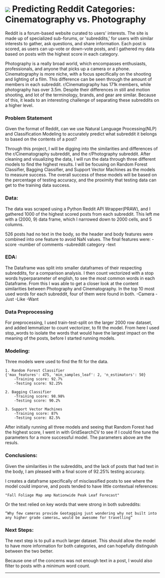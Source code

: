# ![](https://ga-dash.s3.amazonaws.com/production/assets/logo-9f88ae6c9c3871690e33280fcf557f33.png) Predicting Reddit Categories: Cinematography vs. Photography

Reddit is a forum-based website curated to users' interests. The site is made up of specialized sub-forums, or 'subreddits,' for users with similar interests to gather, ask questions, and share information. Each post is scored, as users can up-vote or down-vote posts, and I gathered my data based on posts with the highest score in each category.

Photography is a really broad world, which encompasses enthusiasts, professionals, and anyone that picks up a camera or a phone. Cinematography is more niche, with a focus specifically on the shooting and lighting of a film. This difference can be seen through the amount of members in each subreddit. r/Cinematography has 171k members, while photography has over 3.5m. Despite their differences in still and motion shooting, and lot of the terminology, brands, and gear are similar. Because of this, it leads to an interesting challenge of separating these subreddits on a higher level.


### Problem Statement

Given the format of Reddit, can we use Natural Language Processing(NLP) and Classification Modeling to accurately predict what subreddit it belongs to based on the contents of a post?

Through this project, I will be digging into the similarities and differences of the r/Cinematography subreddit, and the r/Photography subreddit. After cleaning and visualizing the data, I will run the data through three different models to find the highest results. I will be focusing on Random Forest Classifier, Bagging Classifier, and Support Vector Machines as the models to measure success. The overall success of these models will be based on the percentage of testing accuracy, and the proximity that testing data can get to the training data success.


### Data:

The data was scraped using a Python Reddit API Wrapper(PRAW), and I gathered 1000 of the highest scored posts from each subreddit. This left me with a (2000, 9) data frame, which I narrowed down to 2000 cells, and 5 columns. 

526 posts had no text in the body, so the header and body features were combined into one feature to avoid NaN values. The final features were:
    -score
    -number of comments
    -subreddit category
    -text
  

### EDA:

The Dataframe was split into smaller dataframes of their respecting subreddits, for a comparison analysis. I then count vectorized with a stop words hyperparameter of english, to see the most common words in each Dataframe. From this I was able to get a closer look at the content similarities between Photography and Cinematography.
In the top 10 most used words for each subreddit, four of them were found in both. 
    -Camera
    -Just
    -Like
    -Want


### Data Preprocessing

For preprocessing, I used train-test-split on the larger 2000 row dataset, and added lemmatizer to count vectorizer, to fit the model. From here I used stop_words to isolate the words that would have the largest impact on the meaning of the posts, before I started running models.
   
   
### Modeling:

Three models were used to find the fit for the data.

    1. Random Forest Classifier 
    {'max_features': 475, 'min_samples_leaf': 2, 'n_estimators': 50}
        -Training score: 92.7%
        -Testing score: 92.25%
        
    2. Bagging Classifier
        -Training score: 98.98%
        -Testing score: 90.2%
        
    3. Support Vector Machines
        -Training score: 87%
        -Testing score: 82.5%
        
After initially running all three models and seeing that Random Forest had the highest score, I went in with GridSearchCV to see if I could fine tune the parameters for a more successful model. The parameters above are the resuls.
  

### Conclusions:
Given the similarities in the subreddits, and the lack of posts that had text in the body, I am pleased with a final score of 92.25% testing accuracy. 

I creates a dataframe specifically of misclassified posts to see where the model could imporve, and posts tended to have little contextual references:

    "Fall Foliage Map amp Nationwide Peak Leaf Forecast"

Or the text relied on key words that were strong in both subreddits:
   
    “Why few cameras provide Geotagging just wondering why not built into any higher grade cameras… would be awesome for travelling”

  
### Next Steps:

The next step is to pull a much larger dataset. This should allow the model to have more information for both categories, and can hopefully distinguish between the two better. 

Because one of the concerns was not enough text in a post, I would also filter to posts with a minimum word count.
   

---

